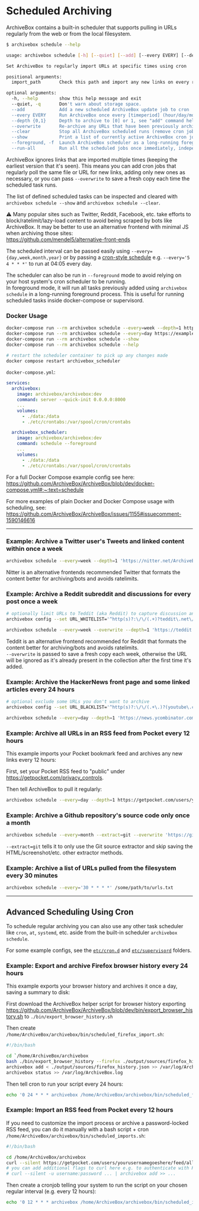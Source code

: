 # Scheduled Archiving

ArchiveBox contains a built-in scheduler that supports pulling in URLs regularly from the web or from the local filesystem.

```bash
$ archivebox schedule --help

usage: archivebox schedule [-h] [--quiet] [--add] [--every EVERY] [--depth {0,1}] [--overwrite] [--clear] [--show] [--foreground] [--run-all] [import_path]

Set ArchiveBox to regularly import URLs at specific times using cron

positional arguments:
  import_path       Check this path and import any new links on every run (can be either local file or remote URL)

optional arguments:
  -h, --help        show this help message and exit
  --quiet, -q       Don't warn about storage space.
  --add             Add a new scheduled ArchiveBox update job to cron
  --every EVERY     Run ArchiveBox once every [timeperiod] (hour/day/month/year or cron format e.g. "0 0 * * *")
  --depth {0,1}     Depth to archive to [0] or 1, see "add" command help for more info
  --overwrite       Re-archive any URLs that have been previously archived, overwriting existing Snapshots
  --clear           Stop all ArchiveBox scheduled runs (remove cron jobs)
  --show            Print a list of currently active ArchiveBox cron jobs
  --foreground, -f  Launch ArchiveBox scheduler as a long-running foreground task instead of using cron.
  --run-all         Run all the scheduled jobs once immediately, independent of their configured schedules, can be used together with --foreground
```

ArchiveBox ignores links that are imported multiple times (keeping the earliest version that it's seen).
This means you can add cron jobs that regularly poll the same file or URL for new links, adding only new
ones as necessary, or you can pass `--overwrite` to save a fresh copy each time the scheduled task runs.

The list of defined scheduled tasks can be inspected and cleared with `archivebox schedule --show` and `archivebox schedule --clear`.

⚠️ Many popular sites such as Twitter, Reddit, Facebook, etc. take efforts to block/ratelimit/lazy-load content to avoid being scraped by bots like ArchiveBox. It may be better to use an alternative frontend with minimal JS when archiving those sites:  
https://github.com/mendel5/alternative-front-ends

The scheduled interval can be passed easily using `--every={day,week,month,year}` or by passing a [cron-style schedule](https://crontab.guru/) e.g. `--every='5 4 * * *'` to run at 04:05 every day.

The scheduler can also be run in `--foreground` mode to avoid relying on your host system's cron scheduler to be running.  
In foreground mode, it will run all tasks previously added using `archivebox schedule` in a long-running foreground process.
This is useful for running scheduled tasks inside docker-compose or supervisord.

### Docker Usage

```bash
docker-compose run --rm archivebox schedule --every=week --depth=1 https://example.com
docker-compose run --rm archivebox schedule --every=day https://example.com
docker-compose run --rm archivebox schedule --show
docker-compose run --rm archivebox schedule --help

# restart the scheduler container to pick up any changes made
docker compose restart archivebox_scheduler
```

`docker-compose.yml`:
```yaml
services:
  archivebox:
    image: archivebox/archivebox:dev
    command: server --quick-init 0.0.0.0:8000
    ...
    volumes:
      - ./data:/data
      - ./etc/crontabs:/var/spool/cron/crontabs

  archivebox_scheduler:
    image: archivebox/archivebox:dev
    command: schedule --foreground
    ...
    volumes:
      - ./data:/data
      - ./etc/crontabs:/var/spool/cron/crontabs
```
For a full Docker Compose example config see here: https://github.com/ArchiveBox/ArchiveBox/blob/dev/docker-compose.yml#:~:text=schedule

For more examples of plain Docker and Docker Compose usage with scheduling, see: https://github.com/ArchiveBox/ArchiveBox/issues/1155#issuecomment-1590146616

---

### Example: Archive a Twitter user's Tweets and linked content within once a week

```bash
archivebox schedule --every=week --depth=1 'https://nitter.net/ArchiveBoxApp'
```

Nitter is an alternative frontends recommended Twitter that formats the content better for archiving/bots and avoids ratelimits.

### Example: Archive a Reddit subreddit and discussions for every post once a week

```bash
# optionally limit URLs to Teddit (aka Reddit) to capture discussion and user pages but not external outbound URLs
archivebox config --set URL_WHITELIST='^http(s)?:\/\/(.+)?teddit\.net\/?.*$'

archivebox schedule --every=week --overwrite --depth=1 'https://teddit.net/r/DataHoarder/'
```

Teddit is an alternative frontend recommended for Reddit that formats the content better for archiving/bots and avoids ratelimits.  
`--overwrite` is passed to save a fresh copy each week, otherwise the URL will be ignored as it's already present in the collection after the first time it's added.

### Example: Archive the HackerNews front page and some linked articles every 24 hours

```bash
# optional exclude some URLs you don't want to archive
archivebox config --set URL_BLACKLIST='^http(s)?:\/\/(.+\.)?(youtube\.com)|(amazon\.com)\/.*$'

archivebox schedule --every=day --depth=1 'https://news.ycombinator.com'
``` 

### Example: Archive all URLs in an RSS feed from Pocket every 12 hours

This example imports your Pocket bookmark feed and archives any new links every 12 hours:

First, set your Pocket RSS feed to "public" under https://getpocket.com/privacy_controls.

Then tell ArchiveBox to pull it regularly:
```bash
archivebox schedule --every=day --depth=1 https://getpocket.com/users/yourusernamegoeshere/feed/all
```

### Example: Archive a Github repository's source code only once a month

```bash
archivebox schedule --every=month --extract=git --overwrite 'https://github.com/ArchiveBox'
```
`--extract=git` tells it to only use the Git source extractor and skip saving the HTML/screenshot/etc. other extractor methods.

### Example: Archive a list of URLs pulled from the filesystem every 30 minutes

```bash
archivebox schedule --every='30 * * * *' /some/path/to/urls.txt
```

---

## Advanced Scheduling Using Cron

To schedule regular archiving you can also use any other task scheduler like `cron`, `at`, `systemd`, etc. aside from the built-in scheduler `archivebox schedule`.

For some example configs, see the [`etc/cron.d`](https://github.com/ArchiveBox/ArchiveBox/blob/master/etc/cron.d) and [`etc/supervisord`](https://github.com/ArchiveBox/ArchiveBox/blob/master/etc/supervisord) folders.

### Example: Export and archive Firefox browser history every 24 hours

This example exports your browser history and archives it once a day, saving a summary to disk:

First download the ArchiveBox helper script for browser history exporting https://github.com/ArchiveBox/ArchiveBox/blob/dev/bin/export_browser_history.sh to `./bin/export_browser_history.sh`

Then create `/home/ArchiveBox/archivebox/bin/scheduled_firefox_import.sh`:
```bash
#!/bin/bash

cd `/home/ArchiveBox/archivebox
bash ./bin/export_browser_history --firefox ./output/sources/firefox_history.json
archivebox add < ./output/sources/firefox_history.json >> /var/log/ArchiveBox.log
archivebox status >> /var/log/ArchiveBox.log
```

Then tell cron to run your script every 24 hours:
```bash
echo '0 24 * * * archivebox /home/ArchiveBox/archivebox/bin/scheduled_firefox_import.sh' > /etc/cron.d/archivebox_scheduled_firefox_import
```

### Example: Import an RSS feed from Pocket every 12 hours

If you need to customize the import process or archive a password-locked RSS feed, you can do it manually with a bash script + cron `/home/ArchiveBox/archivebox/bin/scheduled_imports.sh`:
```bash
#!/bin/bash

cd /home/ArchiveBox/archivebox
curl --silent https://getpocket.com/users/yourusernamegoeshere/feed/all | archivebox add >> /home/ArchiveBox/archivebox/logs/scheduled_imports.log
# you can add additional flags to curl here e.g. to authenticate with HTTP
# curl --silent -u username:password ... | archivebox add >> ...
```
Then create a cronjob telling your system to run the script on your chosen regular interval (e.g. every 12 hours):
```bash
echo '0 12 * * * archivebox /home/ArchiveBox/archivebox/bin/scheduled_imports.sh' > /etc/cron.d/archivebox_scheduled_imports
```
